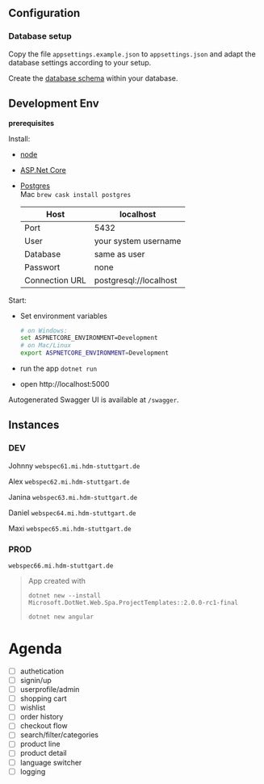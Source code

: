 ## Configuration

### Database setup

Copy the file `appsettings.example.json` to `appsettings.json` and adapt the database settings according to your setup.

Create the [database schema](Doc/Schema.sql) within your database.

## Development Env

**prerequisites**

Install:

- [node](https://nodejs.org/en/download/)

- [ASP.Net Core](https://www.microsoft.com/net/download/macos)

- [Postgres](https://www.postgresql.org)  
  Mac `brew cask install postgres`  

  | Host           | localhost              |
  | -------------- | ---------------------- |
  | Port           | 5432                   |
  | User           | your system username   |
  | Database       | same as user           |
  | Passwort       | none                   |
  | Connection URL | postgresql://localhost |



Start:

- Set environment variables

  ```bash
  # on Windows:
  set ASPNETCORE_ENVIRONMENT=Development
  # on Mac/Linux
  export ASPNETCORE_ENVIRONMENT=Development 
  ```

- run the app `dotnet run`

- open http://localhost:5000


Autogenerated Swagger UI is available at `/swagger`.


## Instances

### DEV

Johnny `webspec61.mi.hdm-stuttgart.de` 

Alex `webspec62.mi.hdm-stuttgart.de` 

Janina `webspec63.mi.hdm-stuttgart.de` 

Daniel `webspec64.mi.hdm-stuttgart.de` 

Maxi `webspec65.mi.hdm-stuttgart.de` 

### PROD 
`webspec66.mi.hdm-stuttgart.de`



> App created with
>
> `dotnet new --install Microsoft.DotNet.Web.Spa.ProjectTemplates::2.0.0-rc1-final`
>
> `dotnet new angular`



# Agenda

- [ ] authetication
- [ ] signin/up
- [ ] userprofile/admin
- [ ] shopping cart
- [ ] wishlist
- [ ] order history
- [ ] checkout flow
- [ ] search/filter/categories
- [ ] product line
- [ ] product detail
- [ ] language switcher
- [ ] logging